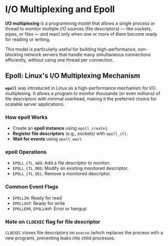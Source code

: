 # I/O Multiplexing and Epoll

**I/O multiplexing** is a programming model that allows a single process or thread to monitor multiple I/O sources (file descriptors) — like sockets, pipes, or files — and react only when one or more of them become ready for reading or writing.

This model is particularly useful for building high-performance, non-blocking network servers that handle many simultaneous connections efficiently, without using one thread per connection.

## Epoll: Linux's I/O Multiplexing Mechanism

**`epoll`** was introduced in Linux as a high-performance mechanism for I/O multiplexing. It allows a program to monitor thousands (or even millions) of file descriptors with minimal overhead, making it the preferred choice for scalable server applications.

### How epoll Works

- Create an **epoll instance** using `epoll_create1`.
- **Register file descriptors** (e.g., sockets) with `epoll_ctl`.
- **Wait for events** using `epoll_wait`.

### epoll Operations

- `EPOLL_CTL_ADD`: Add a file descriptor to monitor.
- `EPOLL_CTL_MOD`: Modify an existing monitored descriptor.
- `EPOLL_CTL_DEL`: Remove a monitored descriptor.

### Common Event Flags

- `EPOLLIN`: Ready for read
- `EPOLLOUT`: Ready for write
- `EPOLLERR`, `EPOLLHUP`: Error or hangup

### Note on `CLOEXEC` flag for file descriptor
`CLOEXEC` closes file descriptors on `execve` (which replaces the process with a new program), preventing leaks into child processes.